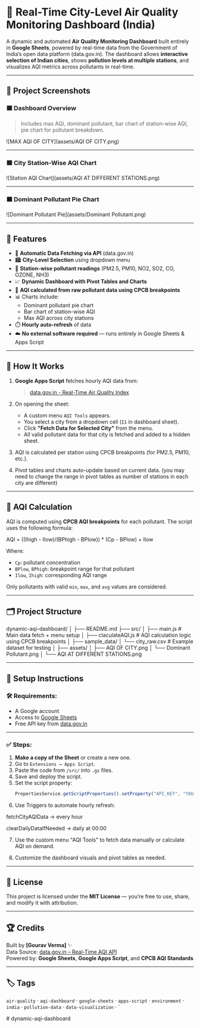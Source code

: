 # 🧭 Real-Time City-Level Air Quality Monitoring Dashboard (India)

A dynamic and automated **Air Quality Monitoring Dashboard** built entirely in **Google Sheets**, powered by real-time data from the Government of India’s open data platform (data.gov.in). The dashboard allows **interactive selection of Indian cities**, shows **pollution levels at multiple stations**, and visualizes AQI metrics across pollutants in real-time.

---

## 📸 Project Screenshots

### 🟦 Dashboard Overview
> Includes max AQI, dominant pollutant, bar chart of station-wise AQI, pie chart for pollutant breakdown.

![MAX AQI OF CITY](assets/AQI OF CITY.png)

---

### 🟩 City Station-Wise AQI Chart

![Station AQI Chart](assets/AQI AT DIFFERENT STATIONS.png)

---

### 🟧 Dominant Pollutant Pie Chart

![Dominant Pollutant Pie](assets/Dominant Pollutant.png)

---

## 📌 Features

- 🔄 **Automatic Data Fetching via API** (data.gov.in)
- 🏙️ **City-Level Selection** using dropdown menu
- 🧪 **Station-wise pollutant readings** (PM2.5, PM10, NO2, SO2, CO, OZONE, NH3)
- 📈 **Dynamic Dashboard with Pivot Tables and Charts**
- 🎯 **AQI calculated from raw pollutant data using CPCB breakpoints**
- 📊 Charts include:
  - Dominant pollutant pie chart
  - Bar chart of station-wise AQI
  - Max AQI across city stations
- ⏱️ **Hourly auto-refresh** of data
- ☁️ **No external software required** — runs entirely in Google Sheets & Apps Script

---

## 🔧 How It Works

1. **Google Apps Script** fetches hourly AQI data from:
   > [data.gov.in - Real-Time Air Quality Index](https://www.data.gov.in/resource/real-time-air-quality-index-various-locations)

2. On opening the sheet:
   - A custom menu `AQI Tools` appears.
   - You select a city from a dropdown cell (`I1` in dashboard sheet).
   - Click **"Fetch Data for Selected City"** from the menu.
   - All valid pollutant data for that city is fetched and added to a hidden sheet.

3. AQI is calculated per station using CPCB breakpoints (for PM2.5, PM10, etc.).

4. Pivot tables and charts auto-update based on current data. (you may need to change the range in pivot tables as number of stations in each city are different)

---

## 🧮 AQI Calculation

AQI is computed using **CPCB AQI breakpoints** for each pollutant. The script uses the following formula:

AQI = ((Ihigh - Ilow)/(BPhigh - BPlow)) * (Cp - BPlow) + Ilow


Where:
- `Cp`: pollutant concentration
- `BPlow`, `BPhigh`: breakpoint range for that pollutant
- `Ilow`, `Ihigh`: corresponding AQI range

Only pollutants with valid `min`, `max`, and `avg` values are considered.

---

## 🗂️ Project Structure

dynamic-aqi-dashboard/
│
├── README.md
├── src/
│ ├── main.js # Main data fetch + menu setup
│ ├── claculateAQI.js # AQI calculation logic using CPCB breakpoints
│
├── sample_data/
│ └── city_raw.csv # Example dataset for testing
│
├── assets/
│ ├── AQI OF CITY.png
│ └── Dominant Pollutant.png
│ └── AQI AT DIFFERENT STATIONS.png


---

## 🚀 Setup Instructions

### 🛠️ Requirements:
- A Google account
- Access to [Google Sheets](https://sheets.google.com)
- Free API key from [data.gov.in](https://data.gov.in/user/login)

---

### ✅ Steps:

1. **Make a copy of the Sheet** or create a new one.
2. Go to `Extensions → Apps Script`.
3. Paste the code from `/src/` into `.gs` files.
4. Save and deploy the script.
5. Set the script property:
   ```js
   PropertiesService.getScriptProperties().setProperty("API_KEY", "YOUR_API_KEY_HERE");

6. Use Triggers to automate hourly refresh: 

fetchCityAQIData → every hour

clearDailyDataIfNeeded → daily at 00:00

7. Use the custom menu "AQI Tools" to fetch data manually or calculate AQI on demand.

8. Customize the dashboard visuals and pivot tables as needed.

---

## 💼 License

This project is licensed under the **MIT License** — you’re free to use, share, and modify it with attribution.

---

## 🏆 Credits

Built by **[Gourav Verma]** ✨  
Data Source: [data.gov.in – Real-Time AQI API](https://data.gov.in/resource/3b01bcb8-0b14-4abf-b6f2-c1bfd384ba69)  
Powered by: **Google Sheets**, **Google Apps Script**, and **CPCB AQI Standards**

---

## 🏷️ Tags

`air-quality` · `aqi-dashboard` · `google-sheets` · `apps-script` · `environment` · `india` · `pollution-data` · `data-visualization` · `



  

#   d y n a m i c - a q i - d a s h b o a r d  
 